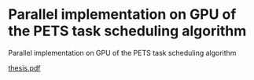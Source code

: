 # Parallel implementation on GPU of the PETS task scheduling algorithm

Parallel implementation on GPU of the PETS task scheduling algorithm

[thesis.pdf](tesi_laurea_triennale_gabriele_messina_x81000831_15092022.pdf)
